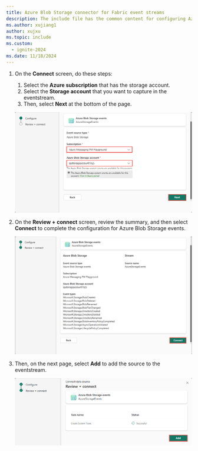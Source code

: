 ```yaml
---
title: Azure Blob Storage connector for Fabric event streams
description: The include file has the common content for configuring Azure Blob Storage connector for Fabric event streams and Real-Time hub.
ms.author: xujiang1
author: xujxu
ms.topic: include
ms.custom:
  - ignite-2024
ms.date: 11/18/2024
---
```


1. On the **Connect** screen, do these steps:
    1. Select the **Azure subscription** that has the storage account.
    1. Select the **Storage account** that you want to capture in the eventstream.
    1. Then, select **Next** at the bottom of the page.

   ![A screenshot of the Connect screen.](media/azure-blob-storage-source-connector/connect.png)
1. On the **Review + connect** screen, review the summary, and then select **Connect** to complete the configuration for Azure Blob Storage events.

   ![A screenshot of the Review + connect screen.](media/azure-blob-storage-source-connector/connect-source.png)
1. Then, on the next page, select **Add** to add the source to the eventstream. 

    ![A screenshot of the Add screen.](media/azure-blob-storage-source-connector/add.png)

    
